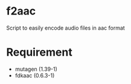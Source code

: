 # f2aac
Script to easily encode audio files in aac format

# Requirement
- mutagen (1.39-1)
- fdkaac (0.6.3-1)
